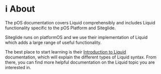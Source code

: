 # ℹ️ About

The pOS documentation covers Liquid comprehensibly and includes Liquid functionality specific to the pOS Platform and Siteglide.

Siteglide runs on platformOS and we use their implementation of Liquid which adds a large range of useful functionality.

The best place to start learning is their [Introduction to Liquid](https://documentation.platformos.com/api-reference/liquid/introduction) documentation, which will explain the different types of Liquid syntax. From there, you can find more helpful documentation on the Liquid topic you are interested in.
